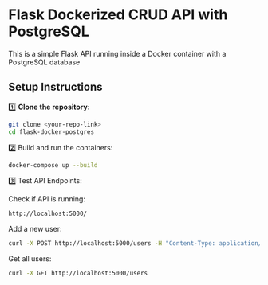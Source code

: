 
# Flask Dockerized CRUD API with PostgreSQL
This is a simple Flask API running inside a Docker container with a PostgreSQL database

## Setup Instructions

1️⃣ **Clone the repository:**
```sh
git clone <your-repo-link>
cd flask-docker-postgres
```
2️⃣ Build and run the containers:
```sh
docker-compose up --build
```
3️⃣ Test API Endpoints:

Check if API is running:
```sh
http://localhost:5000/
```
Add a new user:
```sh
curl -X POST http://localhost:5000/users -H "Content-Type: application/json" -d '{"name": "Ali", "email": "ali@example.com"}'
```
Get all users:
```sh
curl -X GET http://localhost:5000/users
```

